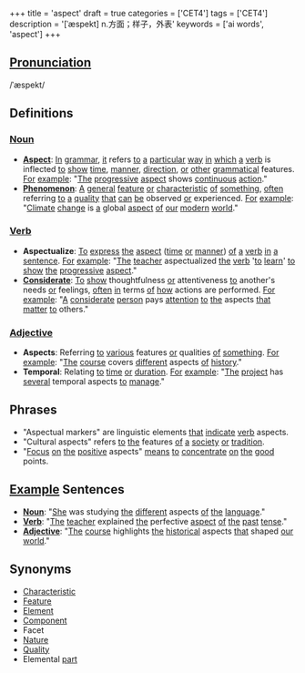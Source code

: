 +++
title = 'aspect'
draft = true
categories = ['CET4']
tags = ['CET4']
description = '[ˈæspekt] n.方面；样子，外表'
keywords = ['ai words', 'aspect']
+++

## [Pronunciation](/en/post/pronunciation/)
/ˈæspekt/

## Definitions
### [Noun](/en/post/noun/)
- **[Aspect](/en/post/aspect/)**: [In](/en/post/in/) [grammar](/en/post/grammar/), [it](/en/post/it/) refers [to](/en/post/to/) [a](/en/post/a/) [particular](/en/post/particular/) [way](/en/post/way/) [in](/en/post/in/) [which](/en/post/which/) [a](/en/post/a/) [verb](/en/post/verb/) is inflected [to](/en/post/to/) [show](/en/post/show/) [time](/en/post/time/), [manner](/en/post/manner/), [direction](/en/post/direction/), [or](/en/post/or/) [other](/en/post/other/) [grammatical](/en/post/grammatical/) features. [For](/en/post/for/) [example](/en/post/example/): "[The](/en/post/the/) [progressive](/en/post/progressive/) [aspect](/en/post/aspect/) shows [continuous](/en/post/continuous/) [action](/en/post/action/)."
- **[Phenomenon](/en/post/phenomenon/)**: [A](/en/post/a/) [general](/en/post/general/) [feature](/en/post/feature/) [or](/en/post/or/) [characteristic](/en/post/characteristic/) [of](/en/post/of/) [something](/en/post/something/), [often](/en/post/often/) referring [to](/en/post/to/) [a](/en/post/a/) [quality](/en/post/quality/) [that](/en/post/that/) [can](/en/post/can/) [be](/en/post/be/) observed [or](/en/post/or/) experienced. [For](/en/post/for/) [example](/en/post/example/): "[Climate](/en/post/climate/) [change](/en/post/change/) is [a](/en/post/a/) global [aspect](/en/post/aspect/) [of](/en/post/of/) [our](/en/post/our/) [modern](/en/post/modern/) [world](/en/post/world/)."

### [Verb](/en/post/verb/)
- **Aspectualize**: [To](/en/post/to/) [express](/en/post/express/) [the](/en/post/the/) [aspect](/en/post/aspect/) ([time](/en/post/time/) [or](/en/post/or/) [manner](/en/post/manner/)) [of](/en/post/of/) [a](/en/post/a/) [verb](/en/post/verb/) [in](/en/post/in/) [a](/en/post/a/) [sentence](/en/post/sentence/). [For](/en/post/for/) [example](/en/post/example/): "[The](/en/post/the/) [teacher](/en/post/teacher/) aspectualized [the](/en/post/the/) [verb](/en/post/verb/) '[to](/en/post/to/) [learn](/en/post/learn/)' [to](/en/post/to/) [show](/en/post/show/) [the](/en/post/the/) [progressive](/en/post/progressive/) [aspect](/en/post/aspect/)."
- **[Considerate](/en/post/considerate/)**: [To](/en/post/to/) [show](/en/post/show/) thoughtfulness [or](/en/post/or/) attentiveness [to](/en/post/to/) another's needs [or](/en/post/or/) feelings, [often](/en/post/often/) [in](/en/post/in/) terms [of](/en/post/of/) [how](/en/post/how/) actions are performed. [For](/en/post/for/) [example](/en/post/example/): "[A](/en/post/a/) [considerate](/en/post/considerate/) [person](/en/post/person/) pays [attention](/en/post/attention/) [to](/en/post/to/) [the](/en/post/the/) aspects [that](/en/post/that/) [matter](/en/post/matter/) [to](/en/post/to/) others."

### [Adjective](/en/post/adjective/)
- **Aspects**: Referring [to](/en/post/to/) [various](/en/post/various/) features [or](/en/post/or/) qualities [of](/en/post/of/) [something](/en/post/something/). [For](/en/post/for/) [example](/en/post/example/): "[The](/en/post/the/) [course](/en/post/course/) covers [different](/en/post/different/) aspects [of](/en/post/of/) [history](/en/post/history/)."
- **Temporal**: Relating [to](/en/post/to/) [time](/en/post/time/) [or](/en/post/or/) [duration](/en/post/duration/). [For](/en/post/for/) [example](/en/post/example/): "[The](/en/post/the/) [project](/en/post/project/) has [several](/en/post/several/) temporal aspects [to](/en/post/to/) [manage](/en/post/manage/)."

## Phrases
- "Aspectual markers" are linguistic elements [that](/en/post/that/) [indicate](/en/post/indicate/) [verb](/en/post/verb/) aspects.
- "Cultural aspects" refers [to](/en/post/to/) [the](/en/post/the/) features [of](/en/post/of/) [a](/en/post/a/) [society](/en/post/society/) [or](/en/post/or/) [tradition](/en/post/tradition/).
- "[Focus](/en/post/focus/) [on](/en/post/on/) [the](/en/post/the/) [positive](/en/post/positive/) aspects" [means](/en/post/means/) [to](/en/post/to/) [concentrate](/en/post/concentrate/) [on](/en/post/on/) [the](/en/post/the/) [good](/en/post/good/) points.

## [Example](/en/post/example/) Sentences
- **[Noun](/en/post/noun/)**: "[She](/en/post/she/) was studying [the](/en/post/the/) [different](/en/post/different/) aspects [of](/en/post/of/) [the](/en/post/the/) [language](/en/post/language/)."
- **[Verb](/en/post/verb/)**: "[The](/en/post/the/) [teacher](/en/post/teacher/) explained [the](/en/post/the/) perfective [aspect](/en/post/aspect/) [of](/en/post/of/) [the](/en/post/the/) [past](/en/post/past/) [tense](/en/post/tense/)."
- **[Adjective](/en/post/adjective/)**: "[The](/en/post/the/) [course](/en/post/course/) highlights [the](/en/post/the/) [historical](/en/post/historical/) aspects [that](/en/post/that/) shaped [our](/en/post/our/) [world](/en/post/world/)."

## Synonyms
- [Characteristic](/en/post/characteristic/)
- [Feature](/en/post/feature/)
- [Element](/en/post/element/)
- [Component](/en/post/component/)
- Facet
- [Nature](/en/post/nature/)
- [Quality](/en/post/quality/)
- Elemental [part](/en/post/part/)
